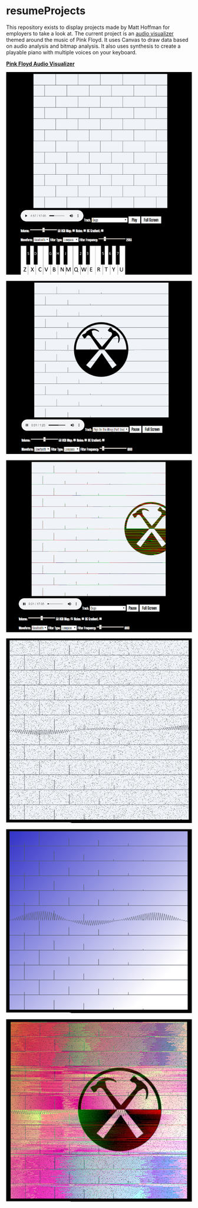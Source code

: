 # resumeProjects
This repository exists to display projects made by Matt Hoffman for employers to take a look at. The current project is an <a href='https://people.rit.edu/mvh9602/330/project1/project1.html'>audio visualizer</a> themed around the music of Pink Floyd. It uses Canvas to draw data based on audio analysis and bitmap analysis. It also uses synthesis to create a playable piano with multiple voices on your keyboard.

<b><a href='https://people.rit.edu/mvh9602/330/project1/project1.html'>Pink Floyd Audio Visualizer</a></b>

![Home Page](media/readmeImages/paused.png)

![Playing Media](media/readmeImages/noSettings.png)

![RGB Mapping Effect](media/readmeImages/rgbMap.png)

![Visual Noise Effect](media/readmeImages/noise.png)

![Background Gradient Effect](media/readmeImages/gradient.png)

![Combined Effects](media/readmeImages/combined.png)
